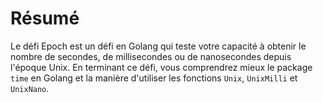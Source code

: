 # Résumé

Le défi Epoch est un défi en Golang qui teste votre capacité à obtenir le nombre de secondes, de millisecondes ou de nanosecondes depuis l'époque Unix. En terminant ce défi, vous comprendrez mieux le package `time` en Golang et la manière d'utiliser les fonctions `Unix`, `UnixMilli` et `UnixNano`.
